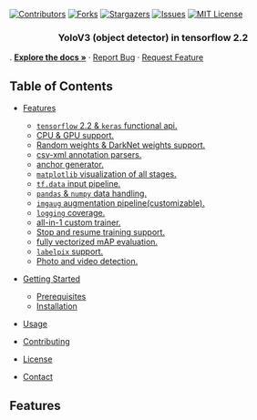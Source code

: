 [![Contributors][contributors-shield]][contributors-url]
[![Forks][forks-shield]][forks-url]
[![Stargazers][stars-shield]][stars-url]
[![Issues][issues-shield]][issues-url]
[![MIT License][license-shield]][license-url]

<p>
  <a href="https://github.com/emadboctorx/yolov3-keras-tf2/">
  </a>

  <h3 align="center">YoloV3 (object detector) in tensorflow 2.2</h3>
    .
    <a href="https://github.com/emadboctorx/yolov3-keras-tf2/tree/master/Docs"><strong>Explore the docs »</strong></a>
    ·
    <a href="https://github.com/emadboctorx/yolov3-keras-tf2/issues">Report Bug</a>
    ·
    <a href="https://github.com/emadboctorx/yolov3-keras-tf2/issues">Request Feature</a>
  </p>

<!-- TABLE OF CONTENTS -->
## Table of Contents

* [Features](#features)
  * [`tensorflow` 2.2 & `keras` functional api.](#tensorflow-2.2)
  * [CPU & GPU support.](#gpu)
  * [Random weights & DarkNet weights support.](#dark)
  * [csv-xml annotation parsers.](#csv-xml-annot)
  * [anchor generator.](#anchor-gen)
  * [`matplotlib` visualization of all stages.](#visual)
  * [`tf.data` input pipeline.](#tf.data-input)
  * [`pandas` & `numpy` data handling.](#pn)
  * [`imgaug` augmentation pipeline(customizable).](#imgaug#aug)
  * [`logging` coverage.](#log)
  * [all-in-1 custom trainer.](#trainer)
  * [Stop and resume training support.](#stop)
  * [fully vectorized mAP evaluation.](#evaluate)
  * [`labelpix` support.](#labelpix)
  * [Photo and video detection.](#photo-vid)
  
* [Getting Started](#getting-started)
  * [Prerequisites](#prerequisites)
  * [Installation](#installation)
* [Usage](#usage)
* [Contributing](#contributing)
* [License](#license)
* [Contact](#contact)

<!-- FEATURES -->
## Features



[contributors-shield]: https://img.shields.io/github/contributors/emadboctorx/yolov3-keras-tf2?style=flat-square
[contributors-url]: https://github.com/emadboctorx/yolov3-keras-tf2/graphs/contributors
[forks-shield]: https://img.shields.io/github/forks/emadboctorx/yolov3-keras-tf2?style=flat-square
[forks-url]: https://github.com/emadboctorx/yolov3-keras-tf2/network/members
[stars-shield]: https://img.shields.io/github/stars/emadboctorx/yolov3-keras-tf2?style=flat-square
[stars-url]: https://github.com/emadboctorx/yolov3-keras-tf2/stargazers
[issues-shield]: https://img.shields.io/github/issues/emadboctorx/yolov3-keras-tf2?style=flat-square
[issues-url]: https://github.com/emadboctorx/yolov3-keras-tf2/issues
[license-shield]: https://img.shields.io/github/license/emadboctorx/yolov3-keras-tf2
[license-url]: https://github.com/emadboctorx/yolov3-keras-tf2/blob/master/LICENSE
